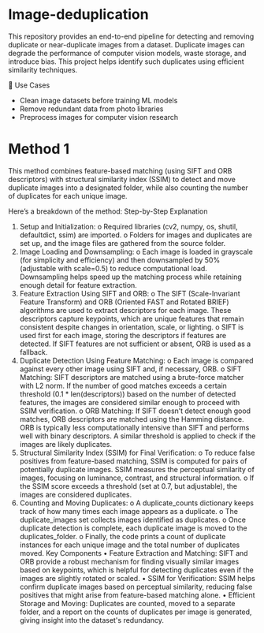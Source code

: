 # Image-deduplication
This repository provides an end-to-end pipeline for detecting and removing duplicate or near-duplicate images from a dataset. Duplicate images can degrade the performance of computer vision models, waste storage, and introduce bias. This project helps identify such duplicates using efficient similarity techniques.


📁 Use Cases
- Clean image datasets before training ML models
- Remove redundant data from photo libraries
- Preprocess images for computer vision research

# Method 1
This method combines feature-based matching (using SIFT and ORB descriptors) with structural similarity index (SSIM) to detect and move duplicate images into a designated folder, while also counting the number of duplicates for each unique image. 

Here’s a breakdown of the method:
Step-by-Step Explanation
1.	Setup and Initialization:
o	Required libraries (cv2, numpy, os, shutil, defaultdict, ssim) are imported.
o	Folders for images and duplicates are set up, and the image files are gathered from the source folder.
2.	Image Loading and Downsampling:
o	Each image is loaded in grayscale (for simplicity and efficiency) and then downsampled by 50% (adjustable with scale=0.5) to reduce computational load. Downsampling helps speed up the matching process while retaining enough detail for feature extraction.
3.	Feature Extraction Using SIFT and ORB:
o	The SIFT (Scale-Invariant Feature Transform) and ORB (Oriented FAST and Rotated BRIEF) algorithms are used to extract descriptors for each image. These descriptors capture keypoints, which are unique features that remain consistent despite changes in orientation, scale, or lighting.
o	SIFT is used first for each image, storing the descriptors if features are detected. If SIFT features are not sufficient or absent, ORB is used as a fallback.
4.	Duplicate Detection Using Feature Matching:
o	Each image is compared against every other image using SIFT and, if necessary, ORB.
o	SIFT Matching: SIFT descriptors are matched using a brute-force matcher with L2 norm. If the number of good matches exceeds a certain threshold (0.1 * len(descriptors)) based on the number of detected features, the images are considered similar enough to proceed with SSIM verification.
o	ORB Matching: If SIFT doesn’t detect enough good matches, ORB descriptors are matched using the Hamming distance. ORB is typically less computationally intensive than SIFT and performs well with binary descriptors. A similar threshold is applied to check if the images are likely duplicates.
5.	Structural Similarity Index (SSIM) for Final Verification:
o	To reduce false positives from feature-based matching, SSIM is computed for pairs of potentially duplicate images. SSIM measures the perceptual similarity of images, focusing on luminance, contrast, and structural information.
o	If the SSIM score exceeds a threshold (set at 0.7, but adjustable), the images are considered duplicates.
6.	Counting and Moving Duplicates:
o	A duplicate_counts dictionary keeps track of how many times each image appears as a duplicate.
o	The duplicate_images set collects images identified as duplicates.
o	Once duplicate detection is complete, each duplicate image is moved to the duplicates_folder.
o	Finally, the code prints a count of duplicate instances for each unique image and the total number of duplicates moved.
Key Components
•	Feature Extraction and Matching: SIFT and ORB provide a robust mechanism for finding visually similar images based on keypoints, which is helpful for detecting duplicates even if the images are slightly rotated or scaled.
•	SSIM for Verification: SSIM helps confirm duplicate images based on perceptual similarity, reducing false positives that might arise from feature-based matching alone.
•	Efficient Storage and Moving: Duplicates are counted, moved to a separate folder, and a report on the counts of duplicates per image is generated, giving insight into the dataset's redundancy.
